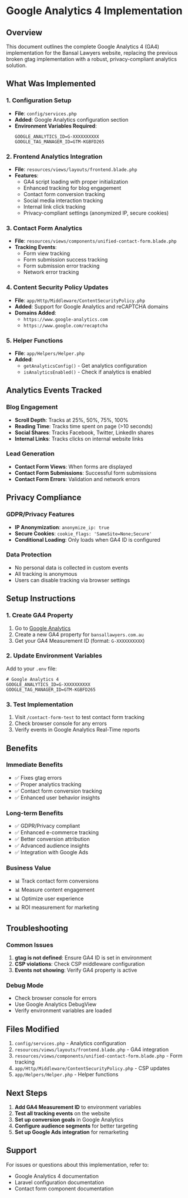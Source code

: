 # Google Analytics 4 Implementation

## Overview
This document outlines the complete Google Analytics 4 (GA4) implementation for the Bansal Lawyers website, replacing the previous broken gtag implementation with a robust, privacy-compliant analytics solution.

## What Was Implemented

### 1. Configuration Setup
- **File**: `config/services.php`
- **Added**: Google Analytics configuration section
- **Environment Variables Required**:
  ```env
  GOOGLE_ANALYTICS_ID=G-XXXXXXXXXX
  GOOGLE_TAG_MANAGER_ID=GTM-KGBFD265
  ```

### 2. Frontend Analytics Integration
- **File**: `resources/views/layouts/frontend.blade.php`
- **Features**:
  - GA4 script loading with proper initialization
  - Enhanced tracking for blog engagement
  - Contact form conversion tracking
  - Social media interaction tracking
  - Internal link click tracking
  - Privacy-compliant settings (anonymized IP, secure cookies)

### 3. Contact Form Analytics
- **File**: `resources/views/components/unified-contact-form.blade.php`
- **Tracking Events**:
  - Form view tracking
  - Form submission success tracking
  - Form submission error tracking
  - Network error tracking

### 4. Content Security Policy Updates
- **File**: `app/Http/Middleware/ContentSecurityPolicy.php`
- **Added**: Support for Google Analytics and reCAPTCHA domains
- **Domains Added**:
  - `https://www.google-analytics.com`
  - `https://www.google.com/recaptcha`

### 5. Helper Functions
- **File**: `app/Helpers/Helper.php`
- **Added**:
  - `getAnalyticsConfig()` - Get analytics configuration
  - `isAnalyticsEnabled()` - Check if analytics is enabled

## Analytics Events Tracked

### Blog Engagement
- **Scroll Depth**: Tracks at 25%, 50%, 75%, 100%
- **Reading Time**: Tracks time spent on page (>10 seconds)
- **Social Shares**: Tracks Facebook, Twitter, LinkedIn shares
- **Internal Links**: Tracks clicks on internal website links

### Lead Generation
- **Contact Form Views**: When forms are displayed
- **Contact Form Submissions**: Successful form submissions
- **Contact Form Errors**: Validation and network errors

## Privacy Compliance

### GDPR/Privacy Features
- **IP Anonymization**: `anonymize_ip: true`
- **Secure Cookies**: `cookie_flags: 'SameSite=None;Secure'`
- **Conditional Loading**: Only loads when GA4 ID is configured

### Data Protection
- No personal data is collected in custom events
- All tracking is anonymous
- Users can disable tracking via browser settings

## Setup Instructions

### 1. Create GA4 Property
1. Go to [Google Analytics](https://analytics.google.com/)
2. Create a new GA4 property for `bansallawyers.com.au`
3. Get your GA4 Measurement ID (format: `G-XXXXXXXXXX`)

### 2. Update Environment Variables
Add to your `.env` file:
```env
# Google Analytics 4
GOOGLE_ANALYTICS_ID=G-XXXXXXXXXX
GOOGLE_TAG_MANAGER_ID=GTM-KGBFD265
```

### 3. Test Implementation
1. Visit `/contact-form-test` to test contact form tracking
2. Check browser console for any errors
3. Verify events in Google Analytics Real-Time reports

## Benefits

### Immediate Benefits
- ✅ Fixes gtag errors
- ✅ Proper analytics tracking
- ✅ Contact form conversion tracking
- ✅ Enhanced user behavior insights

### Long-term Benefits
- ✅ GDPR/Privacy compliant
- ✅ Enhanced e-commerce tracking
- ✅ Better conversion attribution
- ✅ Advanced audience insights
- ✅ Integration with Google Ads

### Business Value
- 📊 Track contact form conversions
- 📊 Measure content engagement
- 📊 Optimize user experience
- 📊 ROI measurement for marketing

## Troubleshooting

### Common Issues
1. **gtag is not defined**: Ensure GA4 ID is set in environment
2. **CSP violations**: Check CSP middleware configuration
3. **Events not showing**: Verify GA4 property is active

### Debug Mode
- Check browser console for errors
- Use Google Analytics DebugView
- Verify environment variables are loaded

## Files Modified

1. `config/services.php` - Analytics configuration
2. `resources/views/layouts/frontend.blade.php` - GA4 integration
3. `resources/views/components/unified-contact-form.blade.php` - Form tracking
4. `app/Http/Middleware/ContentSecurityPolicy.php` - CSP updates
5. `app/Helpers/Helper.php` - Helper functions

## Next Steps

1. **Add GA4 Measurement ID** to environment variables
2. **Test all tracking events** on the website
3. **Set up conversion goals** in Google Analytics
4. **Configure audience segments** for better targeting
5. **Set up Google Ads integration** for remarketing

## Support

For issues or questions about this implementation, refer to:
- Google Analytics 4 documentation
- Laravel configuration documentation
- Contact form component documentation
